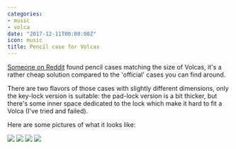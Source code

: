 ```yaml
---
categories:
- music
- volca
date: "2017-12-11T00:00:00Z"
icon: music
title: Pencil case for Volcas
---
```


[Someone on
Reddit](https://www.reddit.com/r/volcas/comments/4x0e07/i_happened_upon_the_perfect_volca_case/)
found pencil cases matching the size of Volcas, it's a rather cheap
solution compared to the 'official' cases you can find around.

There are two flavors of those cases with slightly different
dimensions, only the key-lock version is suitable: the pad-lock
version is a bit thicker, but there's some inner space dedicated to
the lock which make it hard to fit a Volca (I've tried and failed).

Here are some pictures of what it looks like:

<img src="/img/volca/volca-case-1.jpg" data-action="zoom" />
<img src="/img/volca/volca-case-2.jpg" data-action="zoom" />
<img src="/img/volca/volca-case-3.jpg" data-action="zoom" />
<img src="/img/volca/volca-case-4.jpg" data-action="zoom" />
